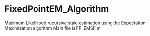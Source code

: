 # FixedPointEM_Algorithm
Maximum Likelihood recursive state estimation using the Expectation Maximization algorithm
Main file is FP_EMSF.m
